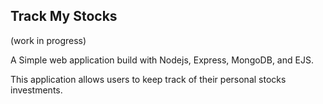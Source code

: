 ## Track My Stocks

(work in progress)

A Simple web application build with Nodejs, Express, MongoDB, and EJS.

This application allows users to keep track of their personal stocks investments.
